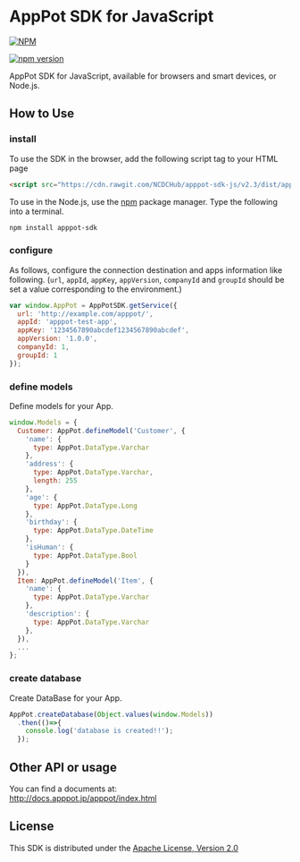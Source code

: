 # AppPot SDK for JavaScript

[![NPM](https://nodei.co/npm/apppot-sdk.png?downloads=true&downloadRank=true&stars=true)](https://nodei.co/npm/apppot-sdk/)

[![npm version](https://badge.fury.io/js/apppot-sdk.svg)](https://badge.fury.io/js/apppot-sdk)

AppPot SDK for JavaScript, available for browsers and smart devices, or Node.js.

## How to Use

### install
To use the SDK in the browser, add the following script tag to your HTML page

```html
<script src="https://cdn.rawgit.com/NCDCHub/apppot-sdk-js/v2.3/dist/apppot.min.js"></script>
```
  
To use in the Node.js, use the [npm](http://npmjs.org) package manager. Type the following into a terminal.

```sh
npm install apppot-sdk
```

### configure
As follows, configure the connection destination and apps information like following.
(`url`, `appId`, `appKey`, `appVersion`, `companyId` and `groupId` should be set a value corresponding to the environment.)

```javascript
var window.AppPot = AppPotSDK.getService({
  url: 'http://example.com/apppot/',
  appId: 'apppot-test-app',
  appKey: '1234567890abcdef1234567890abcdef',
  appVersion: '1.0.0',
  companyId: 1,
  groupId: 1
});
```

### define models
Define models for your App.

```javascript
window.Models = {
  Customer: AppPot.defineModel('Customer', {
    'name': {
      type: AppPot.DataType.Varchar
    },
    'address': {
      type: AppPot.DataType.Varchar,
      length: 255
    },
    'age': {
      type: AppPot.DataType.Long
    },
    'birthday': {
      type: AppPot.DataType.DateTime
    },
    'isHuman': {
      type: AppPot.DataType.Bool
    }
  }),
  Item: AppPot.defineModel('Item', {
    'name': {
      type: AppPot.DataType.Varchar
    },
    'description': {
      type: AppPot.DataType.Varchar
    },
  }),
  ...
};
```

### create database
Create DataBase for your App.

```javascript
AppPot.createDatabase(Object.values(window.Models))
  .then(()=>{
    console.log('database is created!!');
  });
```
  
## Other API or usage
You can find a documents at:  
http://docs.apppot.jp/apppot/index.html


## License

This SDK is distributed under the
[Apache License, Version 2.0](http://www.apache.org/licenses/LICENSE-2.0)